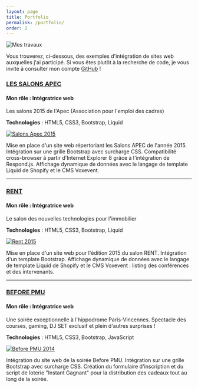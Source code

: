 ```yaml
---
layout: page
title: Portfolio
permalink: /portfolio/
order: 2
---
```


<div class="container-fluid section">
  <div class="row">
    <div class="col-md-12 icons">
      <img src="{{ '/img/computer.png' | prepend: site.url }}" data-toggle="tooltip" data-placement="right" title="Mes travaux">
    </div>
  </div>
  <div class="row header-page">
    <div class="col-md-12">
      <p>
        Vous trouverez, ci-dessous, des exemples d'intégration de sites web auxquelles j'ai participé. Si vous êtes plutôt à la recherche de code, je vous invite à consulter mon compte <a href="https://github.com/{{ site.github_username }}" target="_blank">GitHub</a> !
      </p>
    </div>
  </div>
  <div class="row section-item">
    <div class="col-md-6">
      <h3 class="section-title"><a href="http://salons.apec.fr/pages/accueil" target="_blank">LES SALONS APEC</a></h3>
      <h4>Mon rôle : Intégratrice web</h4>
      <p>
        Les salons 2015 de l'Apec (Association pour l'emploi des cadres)
      </p>
      <p><strong>Technologies</strong> : HTML5, CSS3, Bootstrap, Liquid</p>
    </div>
    <div class="col-md-6">
      <a href="http://salons.apec.fr/pages/accueil" target="_blank">
        <img class="img-responsive" src="{{ '/img/salons-apec.png' | prepend: site.url }}" alt="Salons Apec 2015"/>
      </a>
    </div>  
    <div class="col-md-12 section-body">
      <p>
        Mise en place d'un site web répertoriant les Salons APEC de l'année 2015. Intégration sur une grille Bootstrap avec surcharge CSS. Compatibilité cross-browser à partir d'Internet Explorer 8 grâce à l'intégration de Respond.js. Affichage dynamique de données avec le langage de template Liquid de Shopify et le CMS Voxevent.
      </p>
    </div>
  </div>
  <hr class="divider">
  <div class="row section-item">
    <div class="col-md-6">
      <h3 class="section-title"><a href="http://www.rent2015.fr/pages/accueil" target="_blank">RENT</a></h3>
      <h4>Mon rôle : Intégratrice web</h4>
      <p>
        Le salon des nouvelles technologies pour l'immobilier
      </p>
      <p><strong>Technologies</strong> : HTML5, CSS3, Bootstrap, Liquid</p>
    </div>
    <div class="col-md-6">
      <a href="http://www.rent2015.fr/pages/accueil" target="_blank">
        <img class="img-responsive" src="{{ '/img/rent-2015.png' | prepend: site.url }}" alt="Rent 2015"/>
      </a>
    </div>
    <div class="col-md-12 section-body">
      <p>
        Mise en place d'un site web pour l'édition 2015 du salon RENT. Intégration d'un template Bootstrap. Affichage dynamique de données avec le langage de template Liquid de Shopify et le CMS Voxevent : listing des conférences et des intervenants.
      </p>
    </div>
  </div>
  <hr class="divider">
  <div class="row section-item">
    <div class="col-md-6">
      <h3 class="section-title"><a href="http://before2014.voxevent.com/pages/accueil" target="_blank">BEFORE PMU</a></h3>
      <h4>Mon rôle : Intégratrice web</h4>
      <p>
        Une soirée exceptionnelle à l'hippodrome Paris-Vincennes. Spectacle des courses, gaming, DJ SET exclusif et plein d'autres surprises !
      </p>
      <p><strong>Technologies</strong> : HTML5, CSS3, Bootstrap, JavaScript</p>
    </div>
    <div class="col-md-6 section-body">
      <a href="http://before2014.voxevent.com/pages/accueil" target="_blank">
        <img class="img-responsive" src="{{ '/img/before-pmu.png' | prepend: site.url }}" alt="Before PMU 2014"/>
      </a>
    </div>
    <div class="col-md-12">
      <p>
        Intégration du site web de la soirée Before PMU. Intégration sur une grille Bootstrap avec surcharge CSS. Création du formulaire d'inscription et du script de loterie "Instant Gagnant" pour la distribution des cadeaux tout au long de la soirée.
      </p>
    </div>
  </div>
</div>